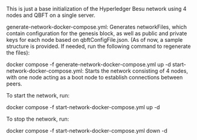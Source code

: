 


This is just a base initialization of the Hyperledger Besu network using 4 nodes and QBFT on a single server.

generate-network-docker-compose.yml:
Generates networkFiles, which contain configuration for the genesis block, as well as public and private keys for each node based on qbftConfigFile.json.
(As of now, a sample structure is provided. If needed, run the following command to regenerate the files):


docker compose -f generate-network-docker-compose.yml up -d
start-network-docker-compose.yml:
Starts the network consisting of 4 nodes, with one node acting as a boot node to establish connections between peers.

To start the network, run:


docker compose -f start-network-docker-compose.yml up -d

To stop the network, run:

docker compose -f start-network-docker-compose.yml down -d
